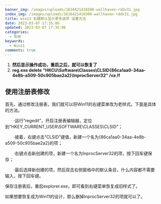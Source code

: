 ```yaml
---
banner_img: /images/uploads/1616421416500-wallhaven-rddv31.jpg
index_img: /images/uploads/1616421416500-wallhaven-rddv31.jpg
title: win11 右键默认显示更多选项 设置方法
date: 2023-03-07 17:35:06
updated: 2023-03-07 17:35:06
categories:
  - 系统
keywords:
  - Win11
comments: true
---
```

1. **然后显示操作成功，重启之后，就可以恢复了**
2. **reg.exe delete "HKCU\Software\Classes\CLSID{86ca1aa0-34aa-4e8b-a509-50c905bae2a2}\InprocServer32" /va /f**



## 使用注册表修改

首先，通过修改注册表，我们就可以将Win11的右键菜单改为老样式。下面是具体的方法。

　　·运行“regedit”，开启注册表编辑器，定位到“HKEY_CURRENT_USER\SOFTWARE\CLASSES\CLSID”；

　　·接着，右键点击“CLSID”键值，新建一个名为{86ca1aa0-34aa-4e8b-a509-50c905bae2a2}的项；

　　·右键点击新创建的项，新建一个名为InprocServer32的项，按下回车键保存；

　　·最后选择新创建的项，然后双击右侧窗格中的默认条目，什么内容都不需要输入，按下回车键。

保存注册表后，重启explorer.exe，即可看到右键菜单恢复成旧样式了。

如果想要恢复成为Win11的设计，那么删掉InprocServer32的项就可以了。